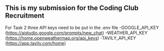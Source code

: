 ## This is my submission for the Coding Club Recruitment

For Task 2 three API keys need to be put in the .env file
  -GOOGLE_API_KEY (https://aistudio.google.com/prompts/new_chat)
  -WEATHER_API_KEY (https://home.openweathermap.org/api_keys)
  -TAVILY_API_KEY (https://app.tavily.com/home)
